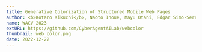 ```yaml
---
title: Generative Colorization of Structured Mobile Web Pages
author: <b>Kotaro Kikuchi</b>, Naoto Inoue, Mayu Otani, Edgar Simo-Serra, Kota Yamaguchi
name: WACV 2023
extURL: https://github.com/CyberAgentAILab/webcolor
thumbnail: web_color.png
date: 2022-12-22
---
```


